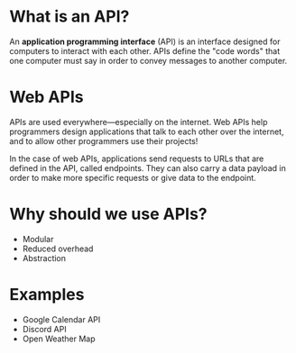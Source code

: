 # What is an API?

An **application programming interface** (API) is an interface designed for computers to interact with each other. APIs define the "code words" that one computer must say in order to convey messages to another computer.

# Web APIs

APIs are used everywhere—especially on the internet. Web APIs help programmers design applications that talk to each other over the internet, and to allow other programmers use their projects!

In the case of web APIs, applications send requests to URLs that are defined in the API, called endpoints. They can also carry a data payload in order to make more specific requests or give data to the endpoint.

# Why should we use APIs?

 - Modular
 - Reduced overhead
 - Abstraction

# Examples

  - Google Calendar API
  - Discord API
  - Open Weather Map